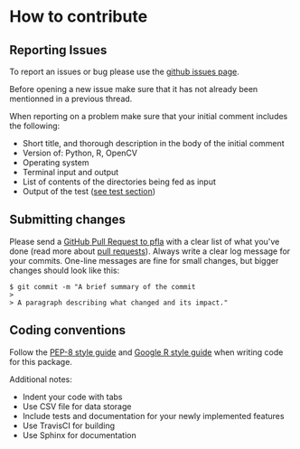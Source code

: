 # How to contribute


## Reporting Issues

To report an issues or bug please use the [github issues page](https://github.com/maxrousseau/pfla/issues). 

Before opening a new issue make sure that it has not already been mentionned in
a previous thread.

When reporting on a problem make sure that your initial comment includes the
following:
- Short title, and thorough description in the body of the initial comment
- Version of: Python, R, OpenCV 
- Operating system
- Terminal input and output
- List of contents of the directories being fed as input
- Output of the test ([see test section](https://github.com/maxrousseau/pfla))


## Submitting changes

Please send a [GitHub Pull Request to pfla](https://github.com/maxrousseau/pfla/pull/new/master) with a clear list of what you've done (read more about [pull requests](http://help.github.com/pull-requests/)). 
Always write a clear log message for your commits. One-line messages are fine for small changes, but bigger changes should look like this:

    $ git commit -m "A brief summary of the commit
    > 
    > A paragraph describing what changed and its impact."

## Coding conventions

Follow the [PEP-8 style guide](https://www.python.org/dev/peps/pep-0008/) and
[Google R style guide](https://google.github.io/styleguide/Rguide.xml) when writing code for this package.

Additional notes:
- Indent your code with tabs
- Use CSV file for data storage
- Include tests and documentation for your newly implemented features
- Use TravisCI for building
- Use Sphinx for documentation
